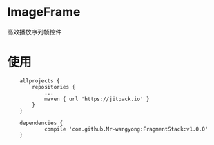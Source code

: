 # ImageFrame
高效播放序列帧控件

# 使用
~~~
	allprojects {
		repositories {
			...
			maven { url 'https://jitpack.io' }
		}
	}
~~~
~~~
	dependencies {
	        compile 'com.github.Mr-wangyong:FragmentStack:v1.0.0'
	}
~~~

